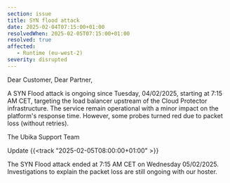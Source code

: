 ```yaml
---
section: issue
title: SYN flood attack
date: 2025-02-04T07:15:00+01:00
resolvedWhen: 2025-02-05T07:15:00+01:00
resolved: true
affected:
   - Runtime (eu-west-2)
severity: disrupted
---
```

Dear Customer, Dear Partner,

A SYN Flood attack is ongoing since Tuesday, 04/02/2025, starting at 7:15 AM CET, targeting the load balancer upstream of the Cloud Protector infrastructure.
The service remain operational with a minor impact on the platform's response time. However, some probes turned red due to packet loss (without retries).

The Ubika Support Team

Update {{<track "2025-02-05T08:00:00+01:00" >}}  

The SYN Flood attack ended at 7:15 AM CET on Wednesday 05/02/2025.  
Investigations to explain the packet loss are still ongoing with our hoster.
